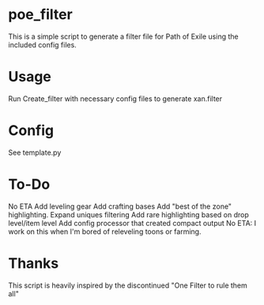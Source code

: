 # poe_filter

This is a simple script to generate a filter file for Path of Exile using the included config files.

Usage
=====
Run Create_filter with necessary config files to generate xan.filter

Config
======
See template.py

To-Do
=====
No ETA
Add leveling gear
Add crafting bases
Add "best of the zone" highlighting.
Expand uniques filtering
Add rare highlighting based on drop level/item level
Add config processor that created compact output
No ETA: I work on this when I'm bored of releveling toons or farming.

Thanks
======
This script is heavily inspired by the discontinued "One Filter to rule them all"
